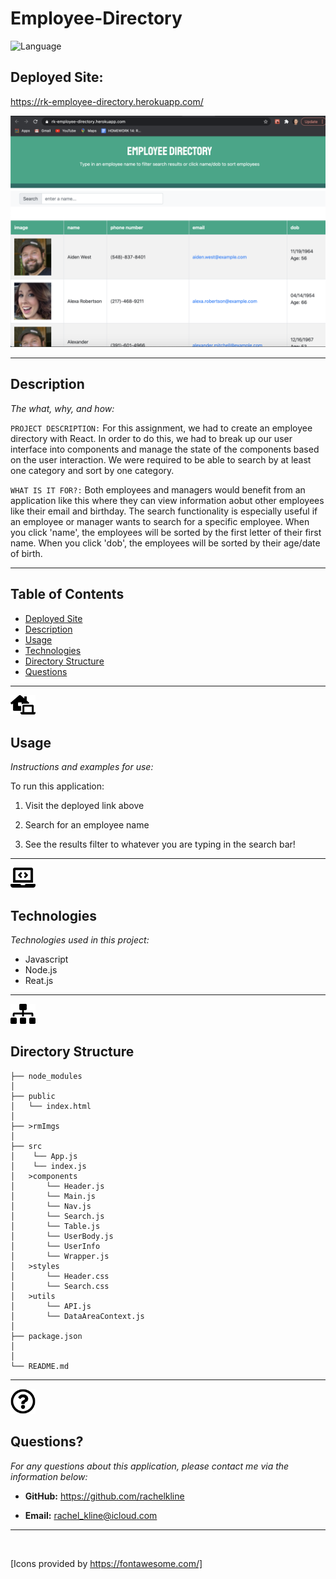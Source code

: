 # Employee-Directory

![Language](https://img.shields.io/static/v1?label=JavaScript&message=language&color=brightgreen)

## Deployed Site:
https://rk-employee-directory.herokuapp.com/


![IMAGE](rmImgs/EmpDirectory.png)


---

## Description

  *The what, why, and how:*

`PROJECT DESCRIPTION:` For this assignment, we had to create an employee directory with React. In order to do this, we had to break up our user interface into components and manage the state of the components based on the user interaction. We were required to be able to search by at least one category and sort by one category.

`WHAT IS IT FOR?:` Both employees and managers would benefit from an application like this where they can view information aobut other employees like their email and birthday. The search functionality is especially useful if an employee or manager wants to search for a specific employee. When you click 'name', the employees will be sorted by the first letter of their first name. When you click 'dob', the employees will be sorted by their age/date of birth.


  ---


## Table of Contents

  - [Deployed Site](#deployed-site)
  - [Description](#description)
  - [Usage](#usage)
  - [Technologies](#technologies)
  - [Directory Structure](#directory-structure)
  - [Questions](#questions)
 
 ---

<img src = "rmImgs/laptop-house-solid.svg" width="40">


## Usage
  *Instructions and examples for use:*

To run this application:
1. Visit the deployed link above

2. Search for an employee name

3. See the results filter to whatever you are typing in the search bar!

---

<img src = "rmImgs/laptop-code-solid.svg" width="40">


## Technologies
*Technologies used in this project:*
 - Javascript
 - Node.js
 - Reat.js

 ---
 <img src = "rmImgs/sitemap-solid.svg" width="40">

## Directory Structure
```
├── node_modules
│ 
├── public
│   └── index.html   
│
├── >rmImgs
│
├── src
│    └── App.js
│    └── index.js
│   >components
│       └── Header.js
│       └── Main.js
│       └── Nav.js
│       └── Search.js
│       └── Table.js 
│       └── UserBody.js 
│       └── UserInfo
│       └── Wrapper.js 
│   >styles
│       └── Header.css
│       └── Search.css  
│   >utils
│       └── API.js
│       └── DataAreaContext.js
│ 
├── package.json
│ 
│ 
└── README.md
```

---

<img src = "rmImgs/question-circle-regular.svg" width="40">

## Questions?

  *For any questions about this application, please contact me via the information below:*

  * **GitHub:** https://github.com/rachelkline
  
  * **Email:** rachel_kline@icloud.com

---
  <br>

  [Icons provided by https://fontawesome.com/]